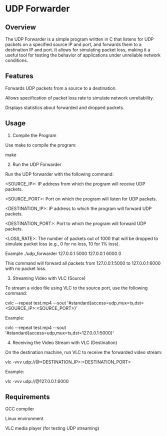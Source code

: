 # UDP Forwarder

## Overview

The UDP Forwarder is a simple program written in C that listens for UDP packets on a specified source IP and port, and forwards them to a destination IP and port. It allows for simulating packet loss, making it a useful tool for testing the behavior of applications under unreliable network conditions.

## Features

Forwards UDP packets from a source to a destination.

Allows specification of packet loss rate to simulate network unreliability.

Displays statistics about forwarded and dropped packets.

## Usage

1. Compile the Program

Use make to compile the program:

make

2. Run the UDP Forwarder

Run the UDP forwarder with the following command:

<SOURCE_IP>: IP address from which the program will receive UDP packets.

<SOURCE_PORT>: Port on which the program will listen for UDP packets.

<DESTINATION_IP>: IP address to which the program will forward UDP packets.

<DESTINATION_PORT>: Port to which the program will forward UDP packets.

<LOSS_RATE>: The number of packets out of 1000 that will be dropped to simulate packet loss (e.g., 0 for no loss, 10 for 1% loss).

Example
./udp_forwarder 127.0.0.1 5000 127.0.0.1 6000 0

This command will forward all packets from 127.0.0.1:5000 to 127.0.0.1:6000 with no packet loss.

3. Streaming Video with VLC (Source)

To stream a video file using VLC to the source port, use the following command:

cvlc --repeat test.mp4 --sout '#standard{access=udp,mux=ts,dst=<SOURCE_IP>:<SOURCE_PORT>}'

Example:

cvlc --repeat test.mp4 --sout '#standard{access=udp,mux=ts,dst=127.0.0.1:5000}'

4. Receiving the Video Stream with VLC (Destination)

On the destination machine, run VLC to receive the forwarded video stream:

vlc -vvv udp://@<DESTINATION_IP>:<DESTINATION_PORT>

Example:

vlc -vvv udp://@127.0.0.1:6000

## Requirements

GCC compiler

Linux environment

VLC media player (for testing UDP streaming)
